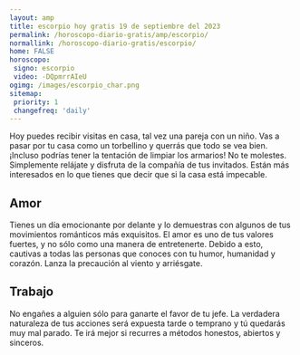 ```yaml
---
layout: amp
title: escorpio hoy gratis 19 de septiembre del 2023 
permalink: /horoscopo-diario-gratis/amp/escorpio/
normallink: /horoscopo-diario-gratis/escorpio/
home: FALSE
horoscopo:
 signo: escorpio
 video: -DQpmrrAIeU
ogimg: /images/escorpio_char.png
sitemap:
 priority: 1
 changefreq: 'daily'
---
```



Hoy puedes recibir visitas en casa, tal vez una pareja con un niño. Vas a pasar por tu casa como un torbellino y querrás que todo se vea bien. ¡Incluso podrías tener la tentación de limpiar los armarios! No te molestes. Simplemente relájate y disfruta de la compañía de tus invitados. Están más interesados en lo que tienes que decir que si la casa está impecable.

## Amor

Tienes un día emocionante por delante y lo demuestras con algunos de tus movimientos románticos más exquisitos. El amor es uno de tus valores fuertes, y no sólo como una manera de entretenerte. Debido a esto, cautivas a todas las personas que conoces con tu humor, humanidad y corazón. Lanza la precaución al viento y arriésgate.

## Trabajo

No engañes a alguien sólo para ganarte el favor de tu jefe. La verdadera naturaleza de tus acciones será expuesta tarde o temprano y tú quedarás muy mal parado. Te irá mejor si recurres a métodos honestos, abiertos y sinceros.
